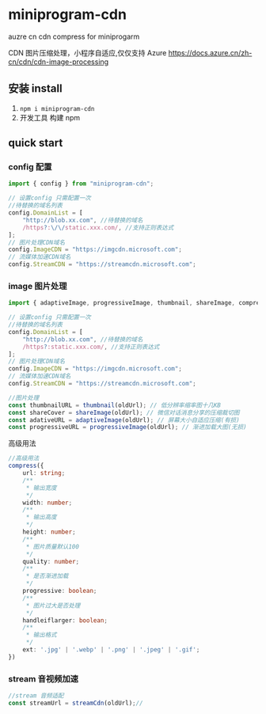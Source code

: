 # miniprogram-cdn

auzre cn cdn compress for miniprogarm

CDN 图片压缩处理，小程序自适应,仅仅支持 Azure https://docs.azure.cn/zh-cn/cdn/cdn-image-processing

## 安装 install

1. `npm i miniprogram-cdn`
2. 开发工具 构建 npm

## quick start

### config 配置

```js
import { config } from "miniprogram-cdn";

// 设置config 只需配置一次
//待替换的域名列表
config.DomainList = [
    "http://blob.xx.com", //待替换的域名
    /https?:\/\/static.xxx.com/, //支持正则表达式
];
// 图片处理CDN域名
config.ImageCDN = "https://imgcdn.microsoft.com";
// 流媒体加速CDN域名
config.StreamCDN = "https://streamcdn.microsoft.com";
```

### image 图片处理

```js
import { adaptiveImage, progressiveImage, thumbnail, shareImage, compress } from "miniprogram-cdn";

// 设置config 只需配置一次
//待替换的域名列表
config.DomainList = [
    "http://blob.xx.com", //待替换的域名
    /https?:static.xxx.com/, //支持正则表达式
];
// 图片处理CDN域名
config.ImageCDN = "https://imgcdn.microsoft.com";
// 流媒体加速CDN域名
config.StreamCDN = "https://streamcdn.microsoft.com";

//图片处理
const thumbnailURL = thumbnail(oldUrl); // 低分辨率缩率图十几KB
const shareCover = shareImage(oldUrl); // 微信对话消息分享的压缩裁切图
const adativeURL = adaptiveImage(oldUrl); // 屏幕大小自适应压缩(有损)
const progressiveURL = progressiveImage(oldUrl); // 渐进加载大图(无损)
```

高级用法

```ts
//高级用法
compress({
    url: string;
    /**
     * 输出宽度
     */
    width: number;
    /**
     * 输出高度
     */
    height: number;
    /**
     * 图片质量默认100
     */
    quality: number;
    /**
     * 是否渐进加载
     */
    progressive: boolean;
    /**
     * 图片过大是否处理
     */
    handleiflarger: boolean;
    /**
     * 输出格式
     */
    ext: '.jpg' | '.webp' | '.png' | '.jpeg' | '.gif';
})
```

### stream 音视频加速

```js
//stream 音频适配
const streamUrl = streamCdn(oldUrl);//
```